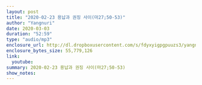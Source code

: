 ```yaml
---
layout: post
title: "2020-02-23 용납과 권징 사이(마27;50-53)"
author: "Yangnuri"
date: 2020-03-03
duration: "52:59"
type: "audio/mp3"
enclosure_url: http://dl.dropboxusercontent.com/s/fdyxyigpgpuuzs3/yangnurichurch200223.mp3
enclosure_bytes_size: 55,779,126
link:
  youtube: 
summary: 2020-02-23 용납과 권징 사이(마27;50-53)
show_notes:
---
```

